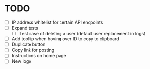 # TODO

- [ ] IP address whitelist for certain API endpoints
- [ ] Expand tests
  - [ ] Test case of deleting a user (default user replacement in logs)
- [ ] Add tooltip when hoving over ID to copy to clipboard
- [ ] Duplicate button
- [ ] Copy link for posting
- [ ] Instructions on home page
- [ ] New logo
